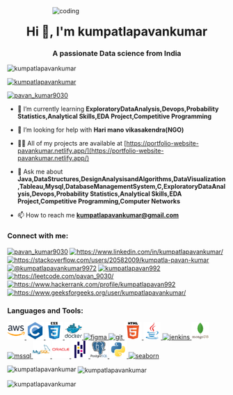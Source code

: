 <img align="right" alt="coding" width="400" src="https://giffiles.alphacoders.com/360/36000.gif">
<h1 align="center">Hi 👋, I'm kumpatlapavankumar</h1>
<h3 align="center">A passionate Data science from India</h3>

<p align="left"> <img src="https://komarev.com/ghpvc/?username=kumpatlapavankumar&label=Profile%20views&color=0e75b6&style=flat" alt="kumpatlapavankumar" /> </p>

<p align="left"> <a href="https://github.com/ryo-ma/github-profile-trophy"><img src="https://github-profile-trophy.vercel.app/?username=kumpatlapavankumar" alt="kumpatlapavankumar" /></a> </p>

<p align="left"> <a href="https://twitter.com/pavan_kumar9030" target="blank"><img src="https://img.shields.io/twitter/follow/pavan_kumar9030?logo=twitter&style=for-the-badge" alt="pavan_kumar9030" /></a> </p>

- 🌱 I’m currently learning **ExploratoryDataAnalysis,Devops,Probability Statistics,Analytical Skills,EDA Project,Competitive Programming**

- 🤝 I’m looking for help with **Hari mano vikasakendra(NGO)**

- 👨‍💻 All of my projects are available at [https://portfolio-website-pavankumar.netlify.app/](https://portfolio-website-pavankumar.netlify.app/)

- 💬 Ask me about **Java,DataStructures,DesignAnalysisandAlgorithms,DataVisualization,Tableau,Mysql,DatabaseManagementSystem,C,ExploratoryDataAnalysis,Devops,Probability Statistics,Analytical Skills,EDA Project,Competitive Programming,Computer Networks**

- 📫 How to reach me **kumpatlapavankumar@gmail.com**

<h3 align="left">Connect with me:</h3>
<p align="left">
<a href="https://twitter.com/pavan_kumar9030" target="blank"><img align="center" src="https://raw.githubusercontent.com/rahuldkjain/github-profile-readme-generator/master/src/images/icons/Social/twitter.svg" alt="pavan_kumar9030" height="30" width="40" /></a>
<a href="https://linkedin.com/in/https://www.linkedin.com/in/kumpatlapavankumar/" target="blank"><img align="center" src="https://raw.githubusercontent.com/rahuldkjain/github-profile-readme-generator/master/src/images/icons/Social/linked-in-alt.svg" alt="https://www.linkedin.com/in/kumpatlapavankumar/" height="30" width="40" /></a>
<a href="https://stackoverflow.com/users/https://stackoverflow.com/users/20582009/kumpatla-pavan-kumar" target="blank"><img align="center" src="https://raw.githubusercontent.com/rahuldkjain/github-profile-readme-generator/master/src/images/icons/Social/stack-overflow.svg" alt="https://stackoverflow.com/users/20582009/kumpatla-pavan-kumar" height="30" width="40" /></a>
<a href="https://www.youtube.com/c/@kumpatlapavankumar9972" target="blank"><img align="center" src="https://raw.githubusercontent.com/rahuldkjain/github-profile-readme-generator/master/src/images/icons/Social/youtube.svg" alt="@kumpatlapavankumar9972" height="30" width="40" /></a>
<a href="https://www.hackerrank.com/kumpatlapavan992" target="blank"><img align="center" src="https://raw.githubusercontent.com/rahuldkjain/github-profile-readme-generator/master/src/images/icons/Social/hackerrank.svg" alt="kumpatlapavan992" height="30" width="40" /></a>
<a href="https://www.leetcode.com/https://leetcode.com/pavan_9030/" target="blank"><img align="center" src="https://raw.githubusercontent.com/rahuldkjain/github-profile-readme-generator/master/src/images/icons/Social/leet-code.svg" alt="https://leetcode.com/pavan_9030/" height="30" width="40" /></a>
<a href="https://www.hackerearth.com/https://www.hackerrank.com/profile/kumpatlapavan992" target="blank"><img align="center" src="https://raw.githubusercontent.com/rahuldkjain/github-profile-readme-generator/master/src/images/icons/Social/hackerearth.svg" alt="https://www.hackerrank.com/profile/kumpatlapavan992" height="30" width="40" /></a>
<a href="https://auth.geeksforgeeks.org/user/https://www.geeksforgeeks.org/user/kumpatlapavankumar/" target="blank"><img align="center" src="https://raw.githubusercontent.com/rahuldkjain/github-profile-readme-generator/master/src/images/icons/Social/geeks-for-geeks.svg" alt="https://www.geeksforgeeks.org/user/kumpatlapavankumar/" height="30" width="40" /></a>
</p>

<h3 align="left">Languages and Tools:</h3>
<p align="left"> <a href="https://aws.amazon.com" target="_blank" rel="noreferrer"> <img src="https://raw.githubusercontent.com/devicons/devicon/master/icons/amazonwebservices/amazonwebservices-original-wordmark.svg" alt="aws" width="40" height="40"/> </a> <a href="https://www.cprogramming.com/" target="_blank" rel="noreferrer"> <img src="https://raw.githubusercontent.com/devicons/devicon/master/icons/c/c-original.svg" alt="c" width="40" height="40"/> </a> <a href="https://www.w3schools.com/css/" target="_blank" rel="noreferrer"> <img src="https://raw.githubusercontent.com/devicons/devicon/master/icons/css3/css3-original-wordmark.svg" alt="css3" width="40" height="40"/> </a> <a href="https://www.docker.com/" target="_blank" rel="noreferrer"> <img src="https://raw.githubusercontent.com/devicons/devicon/master/icons/docker/docker-original-wordmark.svg" alt="docker" width="40" height="40"/> </a> <a href="https://www.figma.com/" target="_blank" rel="noreferrer"> <img src="https://www.vectorlogo.zone/logos/figma/figma-icon.svg" alt="figma" width="40" height="40"/> </a> <a href="https://git-scm.com/" target="_blank" rel="noreferrer"> <img src="https://www.vectorlogo.zone/logos/git-scm/git-scm-icon.svg" alt="git" width="40" height="40"/> </a> <a href="https://www.w3.org/html/" target="_blank" rel="noreferrer"> <img src="https://raw.githubusercontent.com/devicons/devicon/master/icons/html5/html5-original-wordmark.svg" alt="html5" width="40" height="40"/> </a> <a href="https://www.java.com" target="_blank" rel="noreferrer"> <img src="https://raw.githubusercontent.com/devicons/devicon/master/icons/java/java-original.svg" alt="java" width="40" height="40"/> </a> <a href="https://www.jenkins.io" target="_blank" rel="noreferrer"> <img src="https://www.vectorlogo.zone/logos/jenkins/jenkins-icon.svg" alt="jenkins" width="40" height="40"/> </a> <a href="https://www.mongodb.com/" target="_blank" rel="noreferrer"> <img src="https://raw.githubusercontent.com/devicons/devicon/master/icons/mongodb/mongodb-original-wordmark.svg" alt="mongodb" width="40" height="40"/> </a> <a href="https://www.microsoft.com/en-us/sql-server" target="_blank" rel="noreferrer"> <img src="https://www.svgrepo.com/show/303229/microsoft-sql-server-logo.svg" alt="mssql" width="40" height="40"/> </a> <a href="https://www.mysql.com/" target="_blank" rel="noreferrer"> <img src="https://raw.githubusercontent.com/devicons/devicon/master/icons/mysql/mysql-original-wordmark.svg" alt="mysql" width="40" height="40"/> </a> <a href="https://www.oracle.com/" target="_blank" rel="noreferrer"> <img src="https://raw.githubusercontent.com/devicons/devicon/master/icons/oracle/oracle-original.svg" alt="oracle" width="40" height="40"/> </a> <a href="https://pandas.pydata.org/" target="_blank" rel="noreferrer"> <img src="https://raw.githubusercontent.com/devicons/devicon/2ae2a900d2f041da66e950e4d48052658d850630/icons/pandas/pandas-original.svg" alt="pandas" width="40" height="40"/> </a> <a href="https://www.postgresql.org" target="_blank" rel="noreferrer"> <img src="https://raw.githubusercontent.com/devicons/devicon/master/icons/postgresql/postgresql-original-wordmark.svg" alt="postgresql" width="40" height="40"/> </a> <a href="https://www.python.org" target="_blank" rel="noreferrer"> <img src="https://raw.githubusercontent.com/devicons/devicon/master/icons/python/python-original.svg" alt="python" width="40" height="40"/> </a> <a href="https://seaborn.pydata.org/" target="_blank" rel="noreferrer"> <img src="https://seaborn.pydata.org/_images/logo-mark-lightbg.svg" alt="seaborn" width="40" height="40"/> </a> </p>

<p><img align="left" src="https://github-readme-stats.vercel.app/api/top-langs?username=kumpatlapavankumar&show_icons=true&locale=en&layout=compact" alt="kumpatlapavankumar" /></p>

<p>&nbsp;<img align="center" src="https://github-readme-stats.vercel.app/api?username=kumpatlapavankumar&show_icons=true&locale=en" alt="kumpatlapavankumar" /></p>

<p><img align="center" src="https://github-readme-streak-stats.herokuapp.com/?user=kumpatlapavankumar&" alt="kumpatlapavankumar" /></p>
